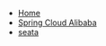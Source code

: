 * [Home](/)
* [Spring Cloud Alibaba](docs/springCloudAlibaba/spring_cloud_alibaba.md)
* [seata](docs/springCloudAlibaba/seata/seata.md)
  